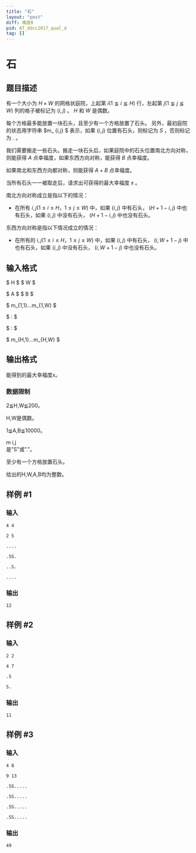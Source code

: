 ```yaml
---
title: "石"
layout: "post"
diff: 难度0
pid: AT_ddcc2017_qual_d
tag: []
---
```


# 石

## 题目描述

有一个大小为 $H×W$ 的网格状庭院，上起第 $i(1≦i≦H)$ 行，左起第 $j(1≦j≦W)$  列的格子被标记为 $(i,j)$ 。
$H$ 和 $W$ 是偶数。

每个方格最多能放置一块石头，且至少有一个方格放置了石头。
另外，最初庭院的状态用字符串 $m_
{i,j}	$
表示，如果 $(i,j)$ 位置有石头，则标记为 $S$ ，否则标记为 $.$ 。

我们需要搬走一些石头。搬走一块石头后，如果庭院中的石头位置南北方向对称，则能获得 $A$ 点幸福度，如果东西方向对称，能获得 $B$ 点幸福度。

如果南北和东西方向都对称，则能获得 $A+B$ 点幸福度。

当所有石头一一被取走后，请求出可获得的最大幸福度 $x$ 。

南北方向对称成立是指以下的情况：

- 在所有 $i,j(1≤i≤H，1≤j≤W)$ 中，如果 $(i,j)$ 中有石头， $(H+1-i,j)$ 中也有石头，如果 $(i,j)$ 中没有石头， $(H+1-i,j)$ 中也没有石头。

东西方向对称是指以下情况成立的情况：

- 在所有的 $i,j(1≤i≤H，1≤j≤W)$ 中，如果 $(i,j)$ 中有石头， $(i,W+1-j)$ 中也有石头，如果 $(i,j)$ 中没有石头， $(i,W+1-j)$ 中也没有石头。

## 输入格式

$ H $   $ W $ 

$ A $   $ B $ 

$ m_{1,1}...m_{1,W} $ 

$ : $ 

$ : $

$ m_{H,1}...m_{H,W} $

## 输出格式

能得到的最大幸福度x。
### 数据限制

2≦H,W≦200。

H,W是偶数。

1≦A,B≦10000。

m 
i,j
​	
  是"S"或"."。
  
至少有一个方格放置石头。

给出的H,W,A,B均为整数。

## 样例 #1

### 输入

```
4 4
2 5
....
.SS.
..S.
....
```

### 输出

```
12
```

## 样例 #2

### 输入

```
2 2
4 7
.S
S.
```

### 输出

```
11
```

## 样例 #3

### 输入

```
4 8
9 13
.SS.....
.SS.....
.SS.....
.SS.....
```

### 输出

```
49
```

